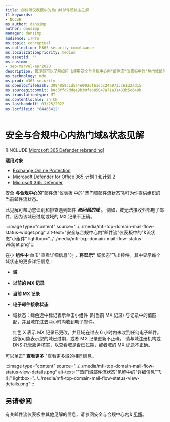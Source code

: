 ```yaml
---
title: 邮件流仪表板中的热门域邮件流状态见解
f1.keywords:
- NOCSH
ms.author: dansimp
author: dansimp
manager: dansimp
audience: ITPro
ms.topic: conceptual
ms.collection: M365-security-compliance
ms.localizationpriority: medium
ms.assetid: ''
ms.custom:
- seo-marvel-apr2020
description: 管理员可以了解如何 &使用安全与合规中心内"邮件流"仪表板中的"热门域邮件流状态"见解，解决与 MX 记录相关的邮件流问题。
ms.technology: mdo
ms.prod: m365-security
ms.openlocfilehash: 3994859c1d5a4e0026f61dcc24a9735c6122ad15
ms.sourcegitcommit: b0c3ffd7ddee9b30fab85047a71a31483b5c649b
ms.translationtype: MT
ms.contentlocale: zh-CN
ms.lasthandoff: 03/25/2022
ms.locfileid: "64465412"
---
```

# <a name="top-domain-mail-flow-status-insight-in-the-security--compliance-center"></a>安全与合规中心内热门域&状态见解

[!INCLUDE [Microsoft 365 Defender rebranding](../includes/microsoft-defender-for-office.md)]

**适用对象**
- [Exchange Online Protection](exchange-online-protection-overview.md)
- [Microsoft Defender for Office 365 计划 1 和计划 2](defender-for-office-365.md)
- [Microsoft 365 Defender](../defender/microsoft-365-defender.md)

安全 **与合规中心的**"邮件流"仪表板 [](mail-flow-insights-v2.md)中的"热门域邮件流状态"&[可](https://protection.office.com)为你提供组织的当前邮件流状态。

此见解可帮助您识别和排查遇到邮件 ***流问题的域*** 。 例如，域无法接收外部电子邮件，因为该域已过期或域的 MX 记录不正确。

:::image type="content" source="../../media/mfi-top-domain-mail-flow-status-widget.png" alt-text="安全与合规中心内&quot;邮件流&quot;仪表板中的&quot;&流状态&quot;小组件" lightbox="../../media/mfi-top-domain-mail-flow-status-widget.png":::

在小 **组件中** 单击"查看详细信息"时 **，将显示"** 域状态"飞出控件，其中显示每个域状态的更多详细信息：

- **域**
- **以前的 MX 记录**
- **当前 MX 记录**
- **电子邮件接收状态**
- 域状态：绿色选中标记表示单击小组件 (时当前 MX 记录) 与记录中的值匹配，并且域在过去两小时内收到电子邮件。

  红色 X 表示 MX 记录已更改，并且域在过去 6 小时内未收到任何电子邮件。 这很可能表示您的域已过期，或者 MX 记录更新不正确。 请与域注册机构或 DNS 托管服务核实，以查看域是否已过期，或者域的 MX 记录不正确。

可以单击" **查看更多** "查看更多域的相同信息。

:::image type="content" source="../../media/mfi-top-domain-mail-flow-status-view-details.png" alt-text="&quot;热门域邮件流状态&quot;见解中的&quot;详细信息&quot;飞出" lightbox="../../media/mfi-top-domain-mail-flow-status-view-details.png":::

## <a name="see-also"></a>另请参阅

有关邮件流仪表板中其他见解的信息，请参阅安全与合规中心内& [见解](mail-flow-insights-v2.md)。
